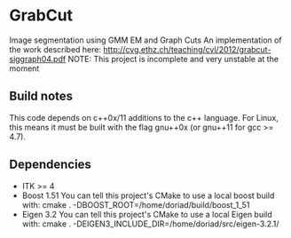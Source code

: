 # GrabCut
Image segmentation using GMM EM and Graph Cuts
An implementation of the work described here: http://cvg.ethz.ch/teaching/cvl/2012/grabcut-siggraph04.pdf
NOTE: This project is incomplete and very unstable at the moment

Build notes
------------------
This code depends on c++0x/11 additions to the c++ language. For Linux, this means it must be built with the flag
gnu++0x (or gnu++11 for gcc >= 4.7).

Dependencies
------------
- ITK >= 4
- Boost 1.51 
You can tell this project's CMake to use a local boost build with: cmake . -DBOOST_ROOT=/home/doriad/build/boost_1_51
- Eigen 3.2
You can tell this project's CMake to use a local Eigen build with: cmake . -DEIGEN3_INCLUDE_DIR=/home/doriad/src/eigen-3.2.1/